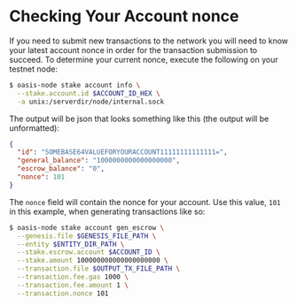 # Checking Your Account nonce

If you need to submit new transactions to the network you will need to know your
latest account nonce in order for the transaction submission to succeed. To
determine your current nonce, execute the following on your testnet node:

```bash
$ oasis-node stake account info \
  --stake.account.id $ACCOUNT_ID_HEX \
  -a unix:/serverdir/node/internal.sock
```

The output will be json that looks something like this (the output will be
unformatted):

```json
{
  "id": "SOMEBASE64VALUEFORYOURACCOUNT11111111111111=",
  "general_balance": "1000000000000000000",
  "escrow_balance": "0",
  "nonce": 101
}
```

The `nonce` field will contain the nonce for your account. Use this value, `101`
in this example, when generating transactions like so:

```bash
$ oasis-node stake account gen_escrow \
  --genesis.file $GENESIS_FILE_PATH \
  --entity $ENTITY_DIR_PATH \
  --stake.escrow.account $ACCOUNT_ID \
  --stake.amount 100000000000000000000 \
  --transaction.file $OUTPUT_TX_FILE_PATH \
  --transaction.fee.gas 1000 \
  --transaction.fee.amount 1 \
  --transaction.nonce 101
```
